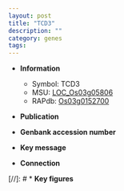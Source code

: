 ```yaml
---
layout: post
title: "TCD3"
description: ""
category: genes
tags: 
---
```


* **Information**  
    + Symbol: TCD3  
    + MSU: [LOC_Os03g05806](http://rice.uga.edu/cgi-bin/ORF_infopage.cgi?orf=LOC_Os03g05806)  
    + RAPdb: [Os03g0152700](http://rapdb.dna.affrc.go.jp/viewer/gbrowse_details/irgsp1?name=Os03g0152700)  

* **Publication**  

* **Genbank accession number**  

* **Key message**  

* **Connection**  

[//]: # * **Key figures**  


